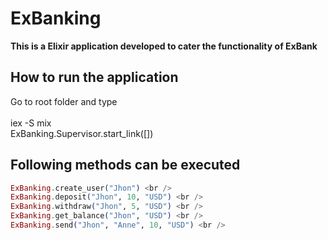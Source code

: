 # ExBanking

**This is a Elixir application developed to cater the functionality of ExBank**

## How to run the application

Go to root folder and type <br /> <br />
iex -S mix <br />
ExBanking.Supervisor.start_link([])

## Following methods can be executed
```elixir
ExBanking.create_user("Jhon") <br />
ExBanking.deposit("Jhon", 10, "USD") <br />
ExBanking.withdraw("Jhon", 5, "USD") <br />
ExBanking.get_balance("Jhon", "USD") <br />
ExBanking.send("Jhon", "Anne", 10, "USD") <br />
```